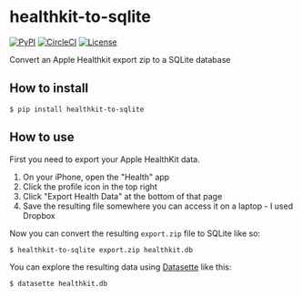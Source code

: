 # healthkit-to-sqlite

[![PyPI](https://img.shields.io/pypi/v/healthkit-to-sqlite.svg)](https://pypi.org/project/healthkit-to-sqlite/)
[![CircleCI](https://circleci.com/gh/dogsheep/healthkit-to-sqlite.svg?style=svg)](https://circleci.com/gh/dogsheep/healthkit-to-sqlite)
[![License](https://img.shields.io/badge/license-Apache%202.0-blue.svg)](https://github.com/dogsheep/healthkit-to-sqlite/blob/master/LICENSE)

Convert an Apple Healthkit export zip to a SQLite database

## How to install

    $ pip install healthkit-to-sqlite

## How to use

First you need to export your Apple HealthKit data.

1. On your iPhone, open the "Health" app
2. Click the profile icon in the top right
3. Click "Export Health Data" at the bottom of that page
4. Save the resulting file somewhere you can access it on a laptop - I used Dropbox

Now you can convert the resulting `export.zip` file to SQLite like so:

    $ healthkit-to-sqlite export.zip healthkit.db

You can explore the resulting data using [Datasette](https://datasette.readthedocs.io/) like this:

    $ datasette healthkit.db
